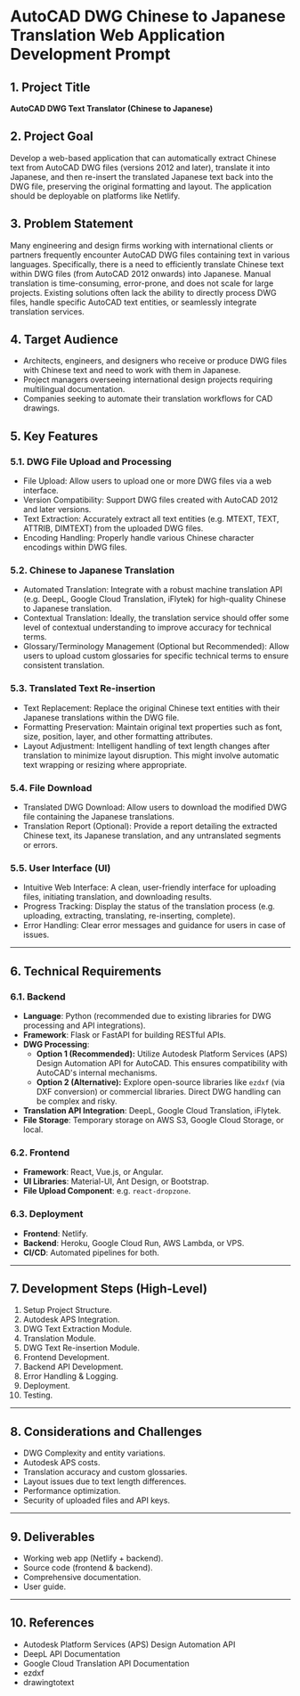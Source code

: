 # AutoCAD DWG Chinese to Japanese Translation Web Application Development Prompt

## 1. Project Title
**AutoCAD DWG Text Translator (Chinese to Japanese)**

## 2. Project Goal
Develop a web-based application that can automatically extract Chinese text from AutoCAD DWG files (versions 2012 and later), translate it into Japanese, and then re-insert the translated Japanese text back into the DWG file, preserving the original formatting and layout. The application should be deployable on platforms like Netlify.

## 3. Problem Statement
Many engineering and design firms working with international clients or partners frequently encounter AutoCAD DWG files containing text in various languages. Specifically, there is a need to efficiently translate Chinese text within DWG files (from AutoCAD 2012 onwards) into Japanese. Manual translation is time-consuming, error-prone, and does not scale for large projects. Existing solutions often lack the ability to directly process DWG files, handle specific AutoCAD text entities, or seamlessly integrate translation services.

## 4. Target Audience
- Architects, engineers, and designers who receive or produce DWG files with Chinese text and need to work with them in Japanese.  
- Project managers overseeing international design projects requiring multilingual documentation.  
- Companies seeking to automate their translation workflows for CAD drawings.  

## 5. Key Features

### 5.1. DWG File Upload and Processing
- File Upload: Allow users to upload one or more DWG files via a web interface.  
- Version Compatibility: Support DWG files created with AutoCAD 2012 and later versions.  
- Text Extraction: Accurately extract all text entities (e.g. MTEXT, TEXT, ATTRIB, DIMTEXT) from the uploaded DWG files.  
- Encoding Handling: Properly handle various Chinese character encodings within DWG files.  

### 5.2. Chinese to Japanese Translation
- Automated Translation: Integrate with a robust machine translation API (e.g. DeepL, Google Cloud Translation, iFlytek) for high-quality Chinese to Japanese translation.  
- Contextual Translation: Ideally, the translation service should offer some level of contextual understanding to improve accuracy for technical terms.  
- Glossary/Terminology Management (Optional but Recommended): Allow users to upload custom glossaries for specific technical terms to ensure consistent translation.  

### 5.3. Translated Text Re-insertion
- Text Replacement: Replace the original Chinese text entities with their Japanese translations within the DWG file.  
- Formatting Preservation: Maintain original text properties such as font, size, position, layer, and other formatting attributes.  
- Layout Adjustment: Intelligent handling of text length changes after translation to minimize layout disruption. This might involve automatic text wrapping or resizing where appropriate.  

### 5.4. File Download
- Translated DWG Download: Allow users to download the modified DWG file containing the Japanese translations.  
- Translation Report (Optional): Provide a report detailing the extracted Chinese text, its Japanese translation, and any untranslated segments or errors.  

### 5.5. User Interface (UI)
- Intuitive Web Interface: A clean, user-friendly interface for uploading files, initiating translation, and downloading results.  
- Progress Tracking: Display the status of the translation process (e.g. uploading, extracting, translating, re-inserting, complete).  
- Error Handling: Clear error messages and guidance for users in case of issues.  

---

## 6. Technical Requirements

### 6.1. Backend
- **Language**: Python (recommended due to existing libraries for DWG processing and API integrations).  
- **Framework**: Flask or FastAPI for building RESTful APIs.  
- **DWG Processing**:  
  - **Option 1 (Recommended):** Utilize Autodesk Platform Services (APS) Design Automation API for AutoCAD. This ensures compatibility with AutoCAD's internal mechanisms.  
  - **Option 2 (Alternative):** Explore open-source libraries like `ezdxf` (via DXF conversion) or commercial libraries. Direct DWG handling can be complex and risky.  
- **Translation API Integration**: DeepL, Google Cloud Translation, iFlytek.  
- **File Storage**: Temporary storage on AWS S3, Google Cloud Storage, or local.  

### 6.2. Frontend
- **Framework**: React, Vue.js, or Angular.  
- **UI Libraries**: Material-UI, Ant Design, or Bootstrap.  
- **File Upload Component**: e.g. `react-dropzone`.  

### 6.3. Deployment
- **Frontend**: Netlify.  
- **Backend**: Heroku, Google Cloud Run, AWS Lambda, or VPS.  
- **CI/CD**: Automated pipelines for both.  

---

## 7. Development Steps (High-Level)
1. Setup Project Structure.  
2. Autodesk APS Integration.  
3. DWG Text Extraction Module.  
4. Translation Module.  
5. DWG Text Re-insertion Module.  
6. Frontend Development.  
7. Backend API Development.  
8. Error Handling & Logging.  
9. Deployment.  
10. Testing.  

---

## 8. Considerations and Challenges
- DWG Complexity and entity variations.  
- Autodesk APS costs.  
- Translation accuracy and custom glossaries.  
- Layout issues due to text length differences.  
- Performance optimization.  
- Security of uploaded files and API keys.  

---

## 9. Deliverables
- Working web app (Netlify + backend).  
- Source code (frontend & backend).  
- Comprehensive documentation.  
- User guide.  

---

## 10. References
- Autodesk Platform Services (APS) Design Automation API  
- DeepL API Documentation  
- Google Cloud Translation API Documentation  
- ezdxf  
- drawingtotext  
